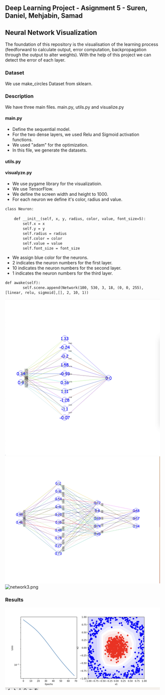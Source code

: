 ## Deep Learning Project - Asignment 5 - Suren, Daniel, Mehjabin, Samad
## Neural Network Visualization

The foundation of this repository is the visualisation of the learning process (feedforward to calculate output, error computation, backpropagation through the output to alter weights).
With the help of this project we can detect the error of each layer.
### Dataset

We use make_circles Dataset from sklearn.

### Description

We have three main files.
main.py, utils.py and visualize.py

#### main.py
- Define the sequential model.
- For the two dense layers, we used Relu and Sigmoid activation functions.
- We used "adam" for the optimization.
- In this file, we generate the datasets.

#### utils.py
#### visualyze.py
- We use pygame library for the visualizatioin.
- We use TensorFlow.
- We define the screen width and height to 1000.
- For each neuron we define it's color, radius and value.
````
class Neuron:

    def __init__(self, x, y, radius, color, value, font_size=5):
        self.x = x
        self.y = y
        self.radius = radius
        self.color = color
        self.value = value
        self.font_size = font_size
````
- We assign blue color for the neurons.
- 2 indicates the neuron numbers for the first layer.
- 10 indicates the neuron numbers for the second layer.
- 1 indicates the neuron numbers for the third layer.

````
def awake(self):
        self.scene.append(Network(100, 530, 3, 18, (0, 0, 255), [linear, relu, sigmoid],[], 2, 10, 1))
````

![model.png](model.png)
![network2.png](network2.png)
![network3.png](network3.png)

### Results

![charts2.png](charts2.png)
